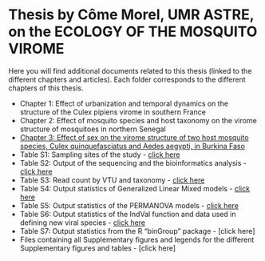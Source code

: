 # Thesis by Côme Morel, UMR ASTRE, on the ECOLOGY OF THE MOSQUITO VIROME
Here you will find additional documents related to this thesis (linked to the different chapters and articles). 
Each folder corresponds to the different chapters of this thesis. 
 - Chapter 1: Effect of urbanization and temporal dynamics on the structure of the Culex pipiens virome in southern France
 - Chapter 2: Effect of mosquito species and host taxonomy on the virome structure of mosquitoes in northern Senegal
 -  [Chapter 3: Effect of sex on the virome structure of two host mosquito species, Culex quinquefasciatus and Aedes aegypti, in Burkina Faso](https://github.com/ComeMorel/Thesis/tree/main/Chapter%203%3A%20Effect%20of%20the%20sex)
   - Table S1: Sampling sites of the study - [click here](https://github.com/ComeMorel/Thesis/blob/main/Chapter%203%3A%20Effect%20of%20the%20sex/Table_S1-Sampling%20sites%20of%20the%20study.csv)
   - Table S2: Output of the sequencing and the bioinformatics analysis - [click here](https://github.com/ComeMorel/Thesis/blob/main/Chapter%203%3A%20Effect%20of%20the%20sex/Table_S2-Output%20of%20the%20sequencing%20and%20the%20bioinformatics%20analysis.csv)
   - Table S3: Read count by VTU and taxonomy - [click here](https://github.com/ComeMorel/Thesis/blob/main/Chapter%203%3A%20Effect%20of%20the%20sex/Table_S3-Read%20count%20by%20VTU%20and%20taxonomy.csv)
   - Table S4: Output statistics of Generalized Linear Mixed models - [click here](https://github.com/ComeMorel/Thesis/blob/main/Chapter%203%3A%20Effect%20of%20the%20sex/Table_S4-Output%20statistics%20of%20Generalized%20Linear%20Mixed%20models.csv)
   - Table S5: Output statistics of the PERMANOVA models - [click here](https://github.com/ComeMorel/Thesis/blob/main/Chapter%203%3A%20Effect%20of%20the%20sex/Table_S5-Output%20statistics%20of%20the%20PERMANOVA%20models.csv)
   - Table S6: Output statistics of the IndVal function and data used in defining new viral species - [click here](https://github.com/ComeMorel/Thesis/blob/main/Chapter%203%3A%20Effect%20of%20the%20sex/Table_S6-Output%20statistics%20of%20the%20IndVal%20function%20and%20data%20used%20in%20defining%20new%20viral%20species.csv)
   - Table S7: Output statistics from the R “binGroup” package - [click here]
   - Files containing all Supplementary figures and legends for the different Supplementary figures and tables - [click here]
